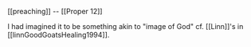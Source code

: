 [[preaching]] -- [[Proper 12]] 

I had imagined it to be something akin to "image of God" cf. [[Linn]]'s in [[linnGoodGoatsHealing1994]].  